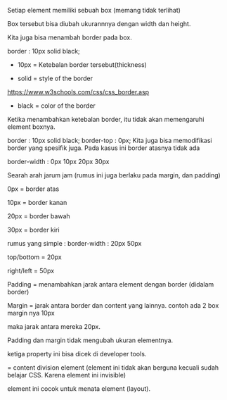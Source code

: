 Setiap element memiliki sebuah box (memang tidak terlihat)

Box tersebut bisa diubah ukurannnya dengan width dan height.

Kita juga bisa menambah border pada box.



border : 10px solid black;

- 10px = Ketebalan border tersebut(thickness)

- solid = style of the border

https://www.w3schools.com/css/css_border.asp

- black = color of the border



Ketika menambahkan ketebalan border, itu tidak akan memengaruhi element boxnya.

border : 10px solid black;
border-top : 0px;
Kita juga bisa memodifikasi border yang spesifik juga. Pada kasus ini border atasnya tidak ada



border-width : 0px 10px 20px 30px

Searah arah jarum jam (rumus ini juga berlaku pada margin, dan padding)

0px = border atas

10px = border kanan

20px = border bawah

30px = border kiri

rumus yang simple : border-width : 20px 50px

top/bottom = 20px

right/left = 50px




Padding = menambahkan jarak antara element dengan border (didalam border)

Margin = jarak antara border dan content yang lainnya. contoh ada 2 box margin nya 10px

maka jarak antara mereka 20px.



Padding dan margin tidak mengubah ukuran elementnya.

ketiga property ini bisa dicek di developer tools.



<div> = content division element (element ini tidak akan berguna kecuali sudah belajar CSS. Karena element ini invisible)

element ini cocok untuk menata element (layout).